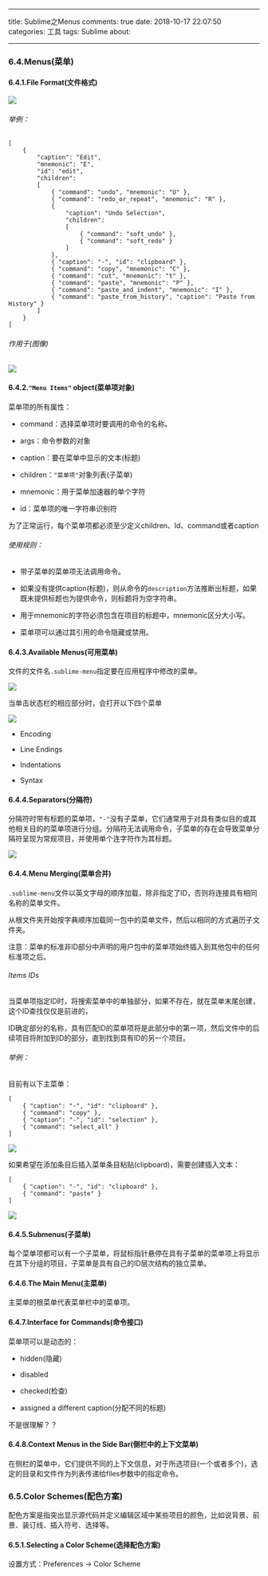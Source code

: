 ﻿---

title: Sublime之Menus
comments: true
date: 2018-10-17 22:07:50
categories: 工具
tags: Sublime
about:

---

### 6.4.Menus(菜单)

#### 6.4.1.File Format(文件格式)

![ ](https://www.cnblogs.com/images/cnblogs_com/cliy-10/1310958/o_47..png)

###### 举例：

```
[
    {
        "caption": "Edit",
        "mnemonic": "E",
        "id": "edit",
        "children":
        [
            { "command": "undo", "mnemonic": "U" },
            { "command": "redo_or_repeat", "mnemonic": "R" },
            {
                "caption": "Undo Selection",
                "children":
                [
                    { "command": "soft_undo" },
                    { "command": "soft_redo" }
                ]
            },
            { "caption": "-", "id": "clipboard" },
            { "command": "copy", "mnemonic": "C" },
            { "command": "cut", "mnemonic": "t" },
            { "command": "paste", "mnemonic": "P" },
            { "command": "paste_and_indent", "mnemonic": "I" },
            { "command": "paste_from_history", "caption": "Paste from History" }
        ]
    }
]
```
###### 作用于(图像)

![ ](https://www.cnblogs.com/images/cnblogs_com/cliy-10/1310958/o_48.png)

#### 6.4.2.`"Menu Items"` object(菜单项对象)

菜单项的所有属性：

* command：选择菜单项时要调用的命令的名称。

* args：命令参数的对象

* caption：要在菜单中显示的文本(标题)

* children：`"菜单项"`对象列表(子菜单)

* mnemonic：用于菜单加速器的单个字符

* id：菜单项的唯一字符串识别符

为了正常运行，每个菜单项都必须至少定义children、Id、command或者caption

###### 使用规则：

* 带子菜单的菜单项无法调用命令。

* 如果没有提供caption(标题)，则从命令的`description`方法推断出标题，如果既未提供标题也为提供命令，则标题将为空字符串。

* 用于mnemonic的字符必须包含在项目的标题中，mnemonic区分大小写。

* 菜单项可以通过其引用的命令隐藏或禁用。

#### 6.4.3.Available Menus(可用菜单)

文件的文件名`.sublime-menu`指定要在应用程序中修改的菜单。

![ ](https://www.cnblogs.com/images/cnblogs_com/cliy-10/1310958/o_49.png)

当单击状态栏的相应部分时，会打开以下四个菜单

![ ](https://www.cnblogs.com/images/cnblogs_com/cliy-10/1310958/o_50.png)

* Encoding

* Line Endings

* Indentations

* Syntax

#### 6.4.4.Separators(分隔符)

分隔符时带有标题的菜单项，`"-"`没有子菜单，它们通常用于对具有类似目的或其他相关目的的菜单项进行分组。分隔符无法调用命令，子菜单的存在会导致菜单分隔符呈现为常规项目，并使用单个连字符作为其标题。

![ ](https://www.cnblogs.com/images/cnblogs_com/cliy-10/1310958/o_51.png)

#### 6.4.4.Menu Merging(菜单合并)

`.sublime-menu`文件以英文字母的顺序加载，除非指定了ID，否则将连接具有相同名称的菜单文件。

从根文件夹开始按字典顺序加载同一包中的菜单文件，然后以相同的方式遍历子文件夹。

注意：菜单的标准非ID部分中声明的用户包中的菜单项始终插入到其他包中的任何标准项之后。

###### Items IDs

当菜单项指定ID时，将搜索菜单中的单独部分，如果不存在，就在菜单末尾创建，这个ID查找仅仅是前进的，

ID确定部分的名称，具有匹配ID的菜单项将是此部分中的第一项，然后文件中的后续项目将附加到ID的部分，直到找到具有ID的另一个项目。

###### 举例：

目前有以下主菜单：

```
[
    { "caption": "-", "id": "clipboard" },
    { "command": "copy" },
    { "caption": "-", "id": "selection" },
    { "command": "select_all" }
]
```
![ ](https://www.cnblogs.com/images/cnblogs_com/cliy-10/1310958/o_52....png)

如果希望在添加条目后插入菜单条目粘贴(clipboard)，需要创建插入文本：

```
[
    { "caption": "-", "id": "clipboard" },
    { "command": "paste" }
]
```
![ ](https://www.cnblogs.com/images/cnblogs_com/cliy-10/1310958/o_53.png)

#### 6.4.5.Submenus(子菜单)

每个菜单项都可以有一个子菜单，将鼠标指针悬停在具有子菜单的菜单项上将显示在其下分组的项目，子菜单是具有自己的ID层次结构的独立菜单。

#### 6.4.6.The Main Menu(主菜单)

主菜单的根菜单代表菜单栏中的菜单项。

#### 6.4.7.Interface for Commands(命令接口)

菜单项可以是动态的：

* hidden(隐藏)

* disabled

* checked(检查)

* assigned a different caption(分配不同的标题)

不是很理解？？

#### 6.4.8.Context Menus in the Side Bar(侧栏中的上下文菜单)

在侧栏的菜单中，它们提供不同的上下文信息，对于所选项目(一个或者多个)，选定的目录和文件作为列表传递给files参数中的指定命令。

### 6.5.Color Schemes(配色方案)

配色方案是指突出显示源代码并定义编辑区域中某些项目的颜色，比如说背景、前景、装订线、插入符号、选择等。

#### 6.5.1.Selecting a Color Scheme(选择配色方案)

设置方式：Preferences → Color Scheme 



